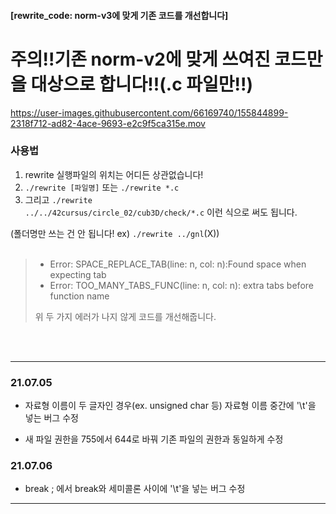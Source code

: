 <h4>[rewrite_code: norm-v3에 맞게 기존 코드를 개선합니다]</h4>
<h1>주의!!기존 norm-v2에 맞게 쓰여진 코드만을 대상으로 합니다!!(.c 파일만!!)</h1>



https://user-images.githubusercontent.com/66169740/155844899-2318f712-ad82-4ace-9693-e2c9f5ca315e.mov





<h3>사용법</h3>

 1. rewrite 실행파일의 위치는 어디든 상관없습니다!  
 2. <code>./rewrite [파일명]</code> 또는 <code>./rewrite *.c</code>  
 3. 그리고 <code>./rewrite ../../42cursus/circle_02/cub3D/check/*.c</code> 이런 식으로 써도 됩니다.
 
 (폴더명만 쓰는 건 안 됩니다! ex) <code>./rewrite ../gnl</code>(X))
<br>
<br>

> - Error: SPACE_REPLACE_TAB(line: n, col: n):Found space when expecting tab
> - Error: TOO_MANY_TABS_FUNC(line: n, col: n): extra tabs before function name
>
>  위 두 가지 에러가 나지 않게 코드를 개선해줍니다.



<br>

<br>


---------------

<h3>21.07.05</h3>

- 자료형 이름이 두 글자인 경우(ex. unsigned char 등) 자료형 이름 중간에 '\t'을 넣는 버그 수정

- 새 파일 권한을 755에서 644로 바꿔 기존 파일의 권한과 동일하게 수정

<h3>21.07.06</h3>

- break ; 에서 break와 세미콜론 사이에 '\t'을 넣는 버그 수정

---------------
